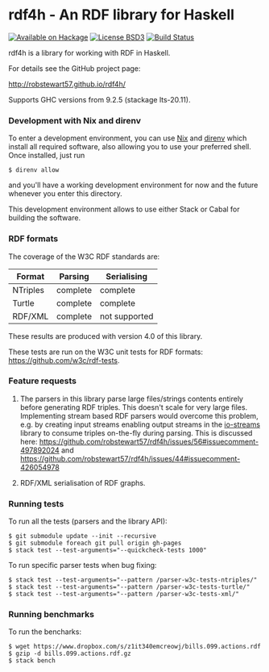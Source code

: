 rdf4h - An RDF library for Haskell
=====

[![Available on Hackage][badge-hackage]][hackage]
[![License BSD3][badge-license]][license]
[![Build Status][badge-travis]][travis]

[badge-travis]: https://travis-ci.org/robstewart57/rdf4h.png?branch=master
[travis]: https://travis-ci.org/robstewart57/rdf4h
[badge-hackage]: https://img.shields.io/hackage/v/rdf4h.svg
[hackage]: http://hackage.haskell.org/package/rdf4h
[badge-license]: https://img.shields.io/badge/license-BSD3-green.svg?dummy
[license]: https://github.com/robstewart57/rdf4h/blob/master/LICENSE.txt

rdf4h is a library for working with RDF in Haskell.

For details see the GitHub project page:

http://robstewart57.github.io/rdf4h/

Supports GHC versions from 9.2.5 (stackage lts-20.11).

### Development with Nix and direnv

To enter a development environment, you can use [Nix](https://nixos.org/download.html) and [direnv](https://github.com/direnv/direnv) which install all required software, also allowing you to use your preferred shell. Once installed, just run

```shell
$ direnv allow
```

and you'll have a working development environment for now and the future whenever you enter this directory.

This development environment allows to use either Stack or Cabal for building the software.

### RDF formats

The coverage of the W3C RDF standards are:

Format | Parsing | Serialising
--- | --- | ---
NTriples | complete | complete
Turtle | complete | complete
RDF/XML | complete | not supported

These results are produced with version 4.0 of this library.

These tests are run on the W3C unit tests for RDF formats: https://github.com/w3c/rdf-tests.

### Feature requests

1. The parsers in this library parse large files/strings contents
   entirely before generating RDF triples. This doesn't scale for very
   large files. Implementing stream based RDF parsers would overcome
   this problem, e.g. by creating input streams enabling output
   streams in the
   [io-streams](http://hackage.haskell.org/package/io-streams) library
   to consume triples on-the-fly during parsing. This is discussed
   here:
   https://github.com/robstewart57/rdf4h/issues/56#issuecomment-497892024 and
   https://github.com/robstewart57/rdf4h/issues/44#issuecomment-426054978

2. RDF/XML serialisation of RDF graphs.

### Running tests

To run all the tests (parsers and the library API):

```shell
$ git submodule update --init --recursive
$ git submodule foreach git pull origin gh-pages
$ stack test --test-arguments="--quickcheck-tests 1000"
```

To run specific parser tests when bug fixing:

```shell
$ stack test --test-arguments="--pattern /parser-w3c-tests-ntriples/"
$ stack test --test-arguments="--pattern /parser-w3c-tests-turtle/"
$ stack test --test-arguments="--pattern /parser-w3c-tests-xml/"
```

### Running benchmarks

To run the bencharks:

```shell
$ wget https://www.dropbox.com/s/z1it340emcreowj/bills.099.actions.rdf
$ gzip -d bills.099.actions.rdf.gz
$ stack bench
```

